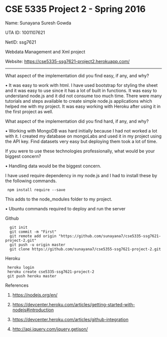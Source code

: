 CSE 5335 Project 2 - Spring 2016
====================================================================

Name: Sunayana Suresh Gowda

UTA ID: 1001107621

NetID: ssg7621

Webdata Management and Xml project

Website: https://cse5335-ssg7621-project2.herokuapp.com/

--------------------------------------------------------------------

What aspect of the implementation did you find easy, if any, and why?

• It was easy to work with html. I have used bootstrap for styling the sheet and it was easy to use since it has a lot of built in functions. It was easy to understand node.js and it did not consume too much time. There were many tutorials and steps available to create simple node.js applications which helped me with my project. It was easy working with Heroku after using it in the first project as well.


What aspect of the implementation did you find hard, if any, and why?

• Working with MongoDB was hard initially because I had not worked a lot with it. I created my database on mongoLabs and used it in my project using the API key. Find datasets very easy but deploying them took a lot of time.

If you were to use these technologies professionally, what would be your biggest concern?
 
 • Handling data would be the biggest concern. 
 

I have used require dependency in my node.js and I had to install these by the following commands.

     npm install require --save
     
This adds to the node_modules folder to my project.

• Ubuntu commands required to deploy and run the server

Github

      git init
      git commit -m "First"
      git remote add origin "https://github.com/sunayana7/cse5335-ssg7621-project-2.git"
      git push -u origin master
      git clone https://github.com/sunayana7/cse5355-ssg7621-project-2.git
Heroku

     heroku login
     heroku create cse5335-ssg7621-project-2
     git push heroku master
 
     
References

1. https://nodejs.org/en/

2. https://devcenter.heroku.com/articles/getting-started-with-nodejs#introduction

3. https://devcenter.heroku.com/articles/github-integration

4. http://api.jquery.com/jquery.getjson/
